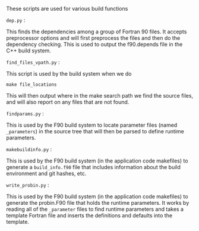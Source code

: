 These scripts are used for various build functions

`dep.py` :

   This finds the dependencies among a group of Fortran 90 files.  It
   accepts preprocessor options and will first preprocess the files
   and then do the dependency checking.  This is used to output the
   f90.depends file in the C++ build system.


`find_files_vpath.py` :

   This script is used by the build system when we do

   ```
   make file_locations
   ```

   This will then output where in the make search path we find the
   source files, and will also report on any files that are not found.


`findparams.py` :

   This is used by the F90 build system to locate parameter files
   (named `_parameters`) in the source tree that will then be parsed
   to define runtime parameters.


`makebuildinfo.py` :

   This is used by the F90 build system (in the application code
   makefiles) to generate a `build_info.f90` file that includes
   information about the build environment and git hashes, etc.


`write_probin.py` :

   This is used by the F90 build system (in the application code
   makefiles) to generate the probin.F90 file that holds the runtime
   parameters.  It works by reading all of the `_parameter` files to
   find runtime parameters and takes a template Fortran file and
   inserts the definitions and defaults into the template.
